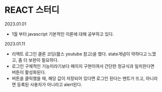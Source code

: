 # REACT 스터디

2023.01.01

- 1월 부터 javascript 기본적인 이론에 대해 공부하고 있다.

2023.01.11

- 리액트 로그인 클론 코딩(촬스 youtube 참고)을 했다. state개념이 약하다고 느꼈고, 좀 더 보완이 필요하다.
- 로그인 구체적인 기능이라기보다 페이지 구현이여서 간단한 정규식과 일치한다면 버튼이 활성화된다. 
- 버튼을 클릭했을 때, 해당 값이 저장되어 있다면 로그인 된다는 멘트가 뜨고, 아니라면 등록된 사용자가 아니라고 alert된다. 
